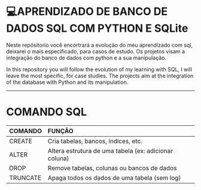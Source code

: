 
 # 💻APRENDIZADO DE BANCO DE DADOS SQL COM PYTHON E SQLite # 

Neste repósitorio você encortrará a evolução do meu aprendizado com sql, deixarei o mais especificado, para casos de estudo. Os projetos visam a integração do banco de dados com python e a sua manipulação.


In this repository you will follow the evolution of my learning with SQL, I will leave the most specific, for case studies. The projects aim at the integration of the database with Python and its manipulation.


---

# COMANDO SQL 
| COMANDO     |    FUNÇÃO |
| :--------                 |   :---------        |
|     CREATE                 |     Cria tabelas, bancos, índices, etc.    |
|     ALTER                       |   Altera estrutura de uma tabela (ex: adicionar coluna)                                      |                                                            
|    DROP                       |    Remove tabelas, colunas ou bancos de dados                              |
|TRUNCATE                         | Apaga todos os dados de uma tabela (sem log)                               |

